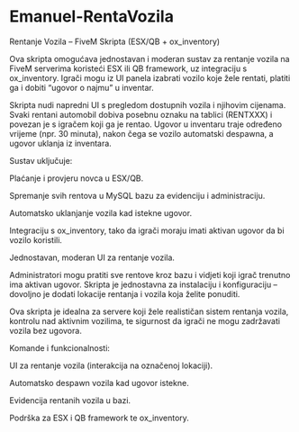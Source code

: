 # Emanuel-RentaVozila

Rentanje Vozila – FiveM Skripta (ESX/QB + ox_inventory)

Ova skripta omogućava jednostavan i moderan sustav za rentanje vozila na FiveM serverima koristeći ESX ili QB framework, uz integraciju s ox_inventory. Igrači mogu iz UI panela izabrati vozilo koje žele rentati, platiti ga i dobiti “ugovor o najmu” u inventar.

Skripta nudi napredni UI s pregledom dostupnih vozila i njihovim cijenama. Svaki rentani automobil dobiva posebnu oznaku na tablici (RENTXXX) i povezan je s igračem koji ga je rentao. Ugovor u inventaru traje određeno vrijeme (npr. 30 minuta), nakon čega se vozilo automatski despawna, a ugovor uklanja iz inventara.

Sustav uključuje:

Plaćanje i provjeru novca u ESX/QB.

Spremanje svih rentova u MySQL bazu za evidenciju i administraciju.

Automatsko uklanjanje vozila kad istekne ugovor.

Integraciju s ox_inventory, tako da igrači moraju imati aktivan ugovor da bi vozilo koristili.

Jednostavan, moderan UI za rentanje vozila.

Administratori mogu pratiti sve rentove kroz bazu i vidjeti koji igrač trenutno ima aktivan ugovor. Skripta je jednostavna za instalaciju i konfiguraciju – dovoljno je dodati lokacije rentanja i vozila koja želite ponuditi.

Ova skripta je idealna za servere koji žele realističan sistem rentanja vozila, kontrolu nad aktivnim vozilima, te sigurnost da igrači ne mogu zadržavati vozila bez ugovora.

Komande i funkcionalnosti:

UI za rentanje vozila (interakcija na označenoj lokaciji).

Automatsko despawn vozila kad ugovor istekne.

Evidencija rentanih vozila u bazi.

Podrška za ESX i QB framework te ox_inventory.
